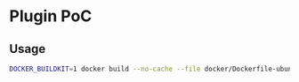 # Plugin PoC

## Usage

```bash
DOCKER_BUILDKIT=1 docker build --no-cache --file docker/Dockerfile-ubuntu-devenv --output out .
```

